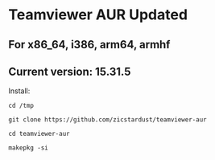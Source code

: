 # Teamviewer AUR Updated
## For x86_64, i386, arm64, armhf
## Current version: 15.31.5
Install:


`cd /tmp`

`git clone https://github.com/zicstardust/teamviewer-aur`

`cd teamviewer-aur`

`makepkg -si`
